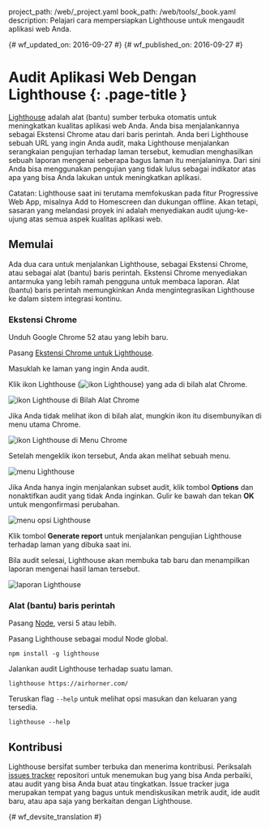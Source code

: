 project_path: /web/_project.yaml
book_path: /web/tools/_book.yaml
description: Pelajari cara mempersiapkan Lighthouse untuk mengaudit aplikasi web Anda.

{# wf_updated_on: 2016-09-27 #}
{# wf_published_on: 2016-09-27 #}

# Audit Aplikasi Web Dengan Lighthouse {: .page-title }

[Lighthouse](https://github.com/GoogleChrome/lighthouse) adalah alat (bantu)
sumber terbuka otomatis untuk meningkatkan kualitas aplikasi web Anda. Anda bisa menjalankannya
sebagai Ekstensi Chrome atau dari baris perintah. Anda beri Lighthouse sebuah URL yang ingin Anda
audit, maka Lighthouse menjalankan serangkaian pengujian terhadap laman tersebut, kemudian
menghasilkan sebuah laporan mengenai seberapa bagus laman itu menjalaninya. Dari sini Anda bisa menggunakan
pengujian yang tidak lulus sebagai indikator atas apa yang bisa Anda lakukan untuk meningkatkan aplikasi.

Catatan: Lighthouse saat ini terutama memfokuskan pada fitur Progressive Web App, misalnya Add to Homescreen dan dukungan offline. Akan tetapi, sasaran yang melandasi proyek ini adalah menyediakan audit ujung-ke-ujung atas semua aspek kualitas aplikasi web.

## Memulai

Ada dua cara untuk menjalankan Lighthouse, sebagai Ekstensi Chrome, atau sebagai alat (bantu)
baris perintah. Ekstensi Chrome menyediakan antarmuka yang lebih ramah pengguna untuk
membaca laporan. Alat (bantu) baris perintah memungkinkan Anda mengintegrasikan Lighthouse ke dalam
sistem integrasi kontinu.

### Ekstensi Chrome

Unduh Google Chrome 52 atau yang lebih baru.

Pasang [Ekstensi Chrome untuk Lighthouse](https://chrome.google.com/webstore/detail/lighthouse/blipmdconlkpinefehnmjammfjpmpbjk).

Masuklah ke laman yang ingin Anda audit.

Klik ikon Lighthouse (![ikon 
Lighthouse](images/lighthouse-icon-16.png)) yang ada di bilah alat Chrome.

![ikon Lighthouse di Bilah Alat Chrome](images/icon-on-toolbar.png)

Jika Anda tidak melihat ikon di bilah alat, mungkin ikon itu disembunyikan
di menu utama Chrome.

![ikon Lighthouse di Menu Chrome](images/icon-in-menu.png)

Setelah mengeklik ikon tersebut, Anda akan melihat sebuah menu.

![menu Lighthouse](images/menu.png)

Jika Anda hanya ingin menjalankan subset audit, klik tombol **Options** dan
nonaktifkan audit yang tidak Anda inginkan. Gulir ke bawah dan tekan **OK**
untuk mengonfirmasi perubahan.

![menu opsi Lighthouse](images/options.png)

Klik tombol **Generate report** untuk menjalankan pengujian Lighthouse terhadap
laman yang dibuka saat ini.

Bila audit selesai, Lighthouse akan membuka tab baru dan menampilkan
laporan mengenai hasil laman tersebut.

![laporan Lighthouse](images/report.png)

### Alat (bantu) baris perintah

Pasang [Node](https://nodejs.org), versi 5 atau lebih.

Pasang Lighthouse sebagai modul Node global.

    npm install -g lighthouse

Jalankan audit Lighthouse terhadap suatu laman.

    lighthouse https://airhorner.com/

Teruskan flag `--help` untuk melihat opsi masukan dan keluaran yang tersedia.

    lighthouse --help

## Kontribusi

Lighthouse bersifat sumber terbuka dan menerima kontribusi. Periksalah
[issues tracker](https://github.com/GoogleChrome/lighthouse/issues)
repositori untuk menemukan bug yang bisa Anda perbaiki, atau audit yang bisa Anda buat atau tingkatkan.
Issue tracker juga merupakan tempat yang bagus untuk mendiskusikan metrik audit, ide
audit baru, atau apa saja yang berkaitan dengan Lighthouse.


{# wf_devsite_translation #}
